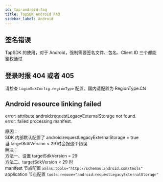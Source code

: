 ```yaml
---
id: tap-android-faq
title: TapSDK Android FAQ
sidebar_label: Android
---
```


## 签名错误
TapSDK 的使用，对于 Android，强制需要签名文件、包名、Client ID 三个都能鉴权通过

## 登录时报 404 或者 405
请检查 `LoginSdkConfig.regionType` 配置，国内请配置为 RegionType.CN

## Android resource linking failed
error: attribute android:requestLegacyExternalStorage not found.  
error: failed processing manifest.

原因：  
SDK 内部默认配置了 android:requestLegacyExternalStorage = true  
当 targetSdkVersion < 29 时会报这个错误  
解决：  
方法一、设置 targetSdkVersion = 29  
方法二、targetSdkVersion < 29 时  
manifest 节点配置 `xmlns:tools="http://schemas.android.com/tools"`  
application 节点配置 `tools:remove="android:requestLegacyExternalStorage"`
